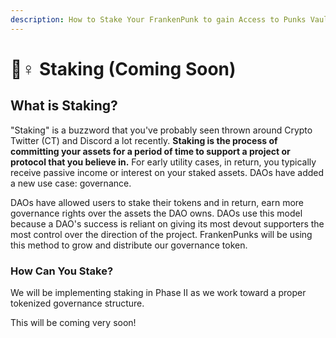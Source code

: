 ```yaml
---
description: How to Stake Your FrankenPunk to gain Access to Punks Vault
---
```


# 🧟♀ Staking (Coming Soon)&#x20;

## What is Staking?

"Staking" is a buzzword that you've probably seen thrown around Crypto Twitter (CT) and Discord a lot recently. **Staking is the process of committing your assets for a period of time to support a project or protocol that you believe in.** For early utility cases, in return, you typically receive passive income or interest on your staked assets. DAOs have added a new use case: governance.

DAOs have allowed users to stake their tokens and in return, earn more governance rights over the assets the DAO owns. DAOs use this model because a DAO's success is reliant on giving its most devout supporters the most control over the direction of the project. FrankenPunks will be using this method to grow and distribute our governance token.

### How Can You Stake?

We will be implementing staking in Phase II as we work toward a proper tokenized governance structure.

This will be coming very soon!



